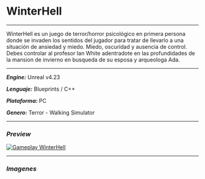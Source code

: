 # WinterHell
***
WinterHell es un juego de terror/horror psicológico en primera persona donde se invaden los sentidos del jugador para tratar de llevarlo a una situación de ansiedad y miedo.
Miedo, oscuridad y ausencia de control.
Debes controlar al profesor Ian White adentradote en las profundidades de la mansion de invierno en busqueda de su esposa y arqueologa Ada.
***
***Engine:*** Unreal v4.23

***Lenguaje:*** Blueprints / C++

***Plataforma:*** PC

***Genero:*** Terror - Walking Simulator
***
### ***Preview***
[![Gameplay WinterHell](https://img.youtube.com/vi//0.jpg)]()
***
### ***Imagenes***

